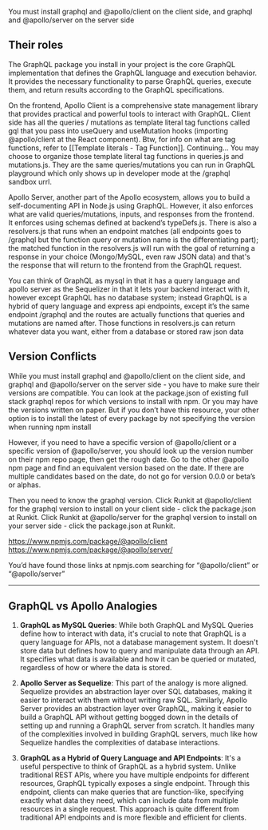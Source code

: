 You must install graphql and @apollo/client on the client side, and graphql and @apollo/server on the server side

## Their roles
The GraphQL package you install in your project is the core GraphQL implementation that defines the GraphQL language and execution behavior. It provides the necessary functionality to parse GraphQL queries, execute them, and return results according to the GraphQL specifications.

On the frontend, Apollo Client is a comprehensive state management library that provides practical and powerful tools to interact with GraphQL. Client side has all the queries / mutations as template literal tag functions called gql that you pass into useQuery and useMutation hooks (importing @apollo/client at the React component). Btw, for info on what are tag functions, refer to [[Template literals - Tag Function]]. Continuing... You may choose to organize those template literal tag functions in queries.js and mutations.js. They are the same queries/mutations you can run in GraphQL playground which only shows up in developer mode at the /graphql sandbox urrl.

Apollo Server, another part of the Apollo ecosystem, allows you to build a self-documenting API in Node.js using GraphQL. However, it also enforces what are valid queries/mutations, inputs, and responses from the frontend. It enforces using schemas defined at backend’s typeDefs.js. There is also a resolvers.js that runs when an endpoint matches (all endpoints goes to /graphql but the function query or mutation name is the differentiating part); the matched function in the resolvers.js will run with the goal of returning a response in your choice (Mongo/MySQL, even raw JSON data) and that's the response that will return to the frontend from the GraphQL request.

You can think of GraphQL as mysql in that it has a query language and apollo server as the Sequelizer in that it lets your backend interact with it, however except GraphQL has no database system; instead GraphQL is a hybrid of query language and express api endpoints, except it’s the same endpoint /graphql and the routes are actually functions that queries and mutations are named after. Those functions in resolvers.js can return whatever data you want, either from a database or stored raw json data

## Version Conflicts

While you must install graphql and @apollo/client on the client side, and graphql and @apollo/server on the server side - you have to make sure their versions are compatible. You can look at the package.json of existing full stack graphql repos for which versions to install with npm. Or you may have the versions written on paper. But if you don’t have this resource, your other option is to install the latest of every package by not specifying the version when running npm install

However, if you need to have a specific version of @apollo/client or a specific version of @apollo/server, you should look up the version number on their npm repo page, then get the rough date. Go to the other @apollo npm page and find an equivalent version based on the date. If there are multiple candidates based on the date, do not go for version 0.0.0 or beta’s or alphas.

Then you need to know the graphql version. Click Runkit at @apollo/client for the graphql version to install on your client side - click the package.json at Runkit.  Click Runkit at @apollo/server for the graphql version to install on your server side - click the package.json at Runkit. 

https://www.npmjs.com/package/@apollo/client
https://www.npmjs.com/package/@apollo/server/

You’d have found those links at npmjs.com searching for “@apollo/client” or “@apollo/server”

---

## GraphQL vs Apollo Analogies

1. **GraphQL as MySQL Queries**: While both GraphQL and MySQL Queries define how to interact with data, it's crucial to note that GraphQL is a query language for APIs, not a database management system. It doesn't store data but defines how to query and manipulate data through an API. It specifies what data is available and how it can be queried or mutated, regardless of how or where the data is stored.
    
2. **Apollo Server as Sequelize**: This part of the analogy is more aligned. Sequelize provides an abstraction layer over SQL databases, making it easier to interact with them without writing raw SQL. Similarly, Apollo Server provides an abstraction layer over GraphQL, making it easier to build a GraphQL API without getting bogged down in the details of setting up and running a GraphQL server from scratch. It handles many of the complexities involved in building GraphQL servers, much like how Sequelize handles the complexities of database interactions.
    
3. **GraphQL as a Hybrid of Query Language and API Endpoints**: It's a useful perspective to think of GraphQL as a hybrid system. Unlike traditional REST APIs, where you have multiple endpoints for different resources, GraphQL typically exposes a single endpoint. Through this endpoint, clients can make queries that are function-like, specifying exactly what data they need, which can include data from multiple resources in a single request. This approach is quite different from traditional API endpoints and is more flexible and efficient for clients.